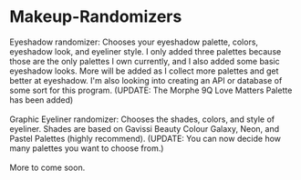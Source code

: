# Makeup-Randomizers
Eyeshadow randomizer: Chooses your eyeshadow palette, colors, eyeshadow look, and eyeliner style. I only added three palettes because those are the only palettes I own currently, and I also added some basic eyeshadow looks. More will be added as I collect more palettes and get better at eyeshadow. I'm also looking into creating an API or database of some sort for this program. (UPDATE: The Morphe 9Q Love Matters Palette has been added) \
\
Graphic Eyeliner randomizer: Chooses the shades, colors, and style of eyeliner. Shades are based on Gavissi Beauty Colour Galaxy, Neon, and Pastel Palettes (highly recommend). (UPDATE: You can now decide how many palettes you want to choose from.)\
\
More to come soon.
